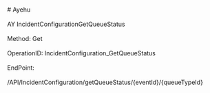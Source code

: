 <br>#     Ayehu</br>
<br>AY IncidentConfigurationGetQueueStatus</br>
<br>Method: Get</br>
<br>OperationID: IncidentConfiguration_GetQueueStatus</br>
<br>EndPoint:</br>
<br>/API/IncidentConfiguration/getQueueStatus/{eventId}/{queueTypeId}</br>
